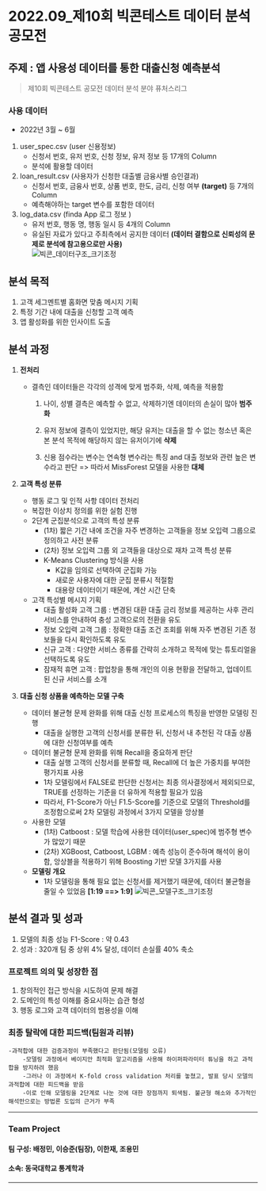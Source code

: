 # 2022.09_제10회 빅콘테스트 데이터 분석 공모전

## 주제 : 앱 사용성 데이터를 통한 대출신청 예측분석
> 제10회 빅콘테스트 공모전 데이터 분석 분야 퓨처스리그

  
### **사용 데이터**
- 2022년 3월 ~ 6월    
1. user_spec.csv (user 신용정보)
    - 신청서 번호, 유저 번호, 신청 정보, 유저 정보 등 17개의 Column
    - 분석에 활용할 데이터      
2. loan_result.csv (사용자가 신청한 대출별 금융사별 승인결과)
    - 신청서 번호, 금융사 번호, 상품 번호, 한도, 금리, 신청 여부 **(target)** 등 7개의 Column
    - 예측해야하는 target 변수를 포함한 데이터      
3. log_data.csv (finda App 로그 정보 )
    - 유저 번호, 행동 명, 행동 일시 등 4개의 Column
    - 유실된 자료가 있다고 주최측에서 공지한 데이터 **(데이터 결함으로 신뢰성의 문제로 분석에 참고용으로만 사용)**  
![빅콘_데이터구조_크기조정](https://user-images.githubusercontent.com/90736934/209518174-63e72a3e-6779-4419-9370-2db226977caf.png)


## **분석 목적**
1. 고객 세그멘트별 홈화면 맞춤 메시지 기획
2. 특정 기간 내에 대출을 신청할 고객 예측
3. 앱 활성화를 위한 인사이트 도출

     
## **분석 과정**
1. **전처리**
    - 결측인 데이터들은 각각의 성격에 맞게 범주화, 삭제, 예측을 적용함
  
      1. 나이, 성별 결측은 예측할 수 없고, 삭제하기엔 데이터의 손실이 많아 **범주화**  
  
      2. 유저 정보에 결측이 있었지만, 해당 유저는 대출을 할 수 없는 청소년 혹은 본 분석 목적에 해당하지 않는 유저이기에 **삭제**   
  
      3. 신용 점수라는 변수는 연속형 변수라는 특징 and 대출 정보와 관련 높은 변수라고 판단 => 따라서 MissForest 모델을 사용한 **대체** 

2. **고객 특성 분류**
    - 행동 로그 및 인적 사항 데이터 전처리
    - 복잡한 이상치 정의를 위한 실험 진행
    - 2단계 군집분석으로 고객의 특성 분류
        - (1차) 짧은 기간 내에 조건을 자주 변경하는 고객들을 정보 오입력 그룹으로 정의하고 사전 분류
        - (2차) 정보 오입력 그룹 외 고객들을 대상으로 재차 고객 특성 분류
        - K-Means Clustering 방식을 사용
            - K값을 임의로 선택하여 군집화 가능
            - 새로운 사용자에 대한 군집 분류시 적절함
            - 대용량 데이터이기 때문에, 계산 시간 단축
    - 고객 특성별 메시지 기획
        - 대출 활성화 고객 그룹 : 변경된 대환 대출 금리 정보를 제공하는 사후 관리 서비스를 안내하여 충성 고객으로의 전환을 유도
        - 정보 오입력 고객 그룹 : 정확한 대출 조건 조회를 위해 자주 변경된 기존 정보들을 다시 확인하도록 유도 
        - 신규 고객 : 다양한 서비스 종류를 간략히 소개하고 목적에 맞는 튜토리얼을 선택하도록 유도
        - 잠재적 휴면 고객 : 팝업창을 통해 개인의 이용 현황을 전달하고, 업데이트된 신규 서비스를 소개  

3. **대출 신청 상품을 예측하는 모델 구축**
    - 데이터 불균형 문제 완화를 위해 대출 신청 프로세스의 특징을 반영한 모델링 진행
        - 대출을 실행한 고객의 신청서를 분류한 뒤, 신청서 내 추천된 각 대출 상품에 대한 신청여부를 예측
    - 데이터 불균형 문제 완화를 위해 Recall을 중요하게 판단
        - 대출 실행 고객의 신청서를 분류할 때, Recall에 더 높은 가중치를 부여한 평가지표 사용
        - 1차 모델링에서 FALSE로 판단한 신청서는 최종 의사결정에서 제외되므로, TRUE를 선정하는 기준을 더 유하게 적용할 필요가 있음
        - 따라서, F1-Score가 아닌 F1.5-Score를 기준으로 모델의 Threshold를 조정함으로써 2차 모델링 과정에서 3가지 모델을 앙상블
    - 사용한 모델
        - (1차) Catboost : 모델 학습에 사용한 데이터(user_spec)에 범주형 변수가 많았기 때문
        - (2차) XGBoost, Catboost, LGBM : 예측 성능이 준수하며 해석이 용이함, 앙상블을 적용하기 위해 Boosting 기반 모델 3가지를 사용
    - **모델링 개요**
        - 1차 모델링을 통해 필요 없는 신청서를 제거했기 때문에, 데이터 불균형을 줄일 수 있었음 **[1:19 ==> 1:9]**
      ![빅콘_모델구조_크기조정](https://user-images.githubusercontent.com/90736934/209518599-7b2d945f-8f89-4280-949a-77901a465170.png)

 
## **분석 결과 및 성과**
1. 모델의 최종 성능 F1-Score : 약 0.43
2. 성과 : 320개 팀 중 상위 4% 달성, 데이터 손실률 40% 축소

### 프로젝트 의의 및 성장한 점
1. 창의적인 접근 방식을 시도하여 문제 해결
2. 도메인의 특성 이해를 중요시하는 습관 형성
3. 행동 로그와 고객 데이터의 범용성을 이해
  
### 최종 탈락에 대한 피드백(팀원과 리뷰)
    -과적합에 대한 검증과정이 부족했다고 판단됨(모델링 오류)
        -모델링 과정에서 베이지안 최적화 알고리즘을 사용해 하이퍼파라미터 튜닝을 하고 과적합을 방지하려 했음
        -그러나 이 과정에서 K-fold cross validation 처리를 놓쳤고, 발표 당시 모델의 과적합에 대한 피드백을 받음
        -이로 인해 모델링을 2단계로 나눈 것에 대한 장점까지 퇴색됨. 불균형 해소와 추가적인 해석만으로는 방법론 도입의 근거가 부족


***
### Team Project
#### 팀 구성: 배정민, 이승준(팀장), 이한재, 조용민
#### 소속: 동국대학교 통계학과
***
